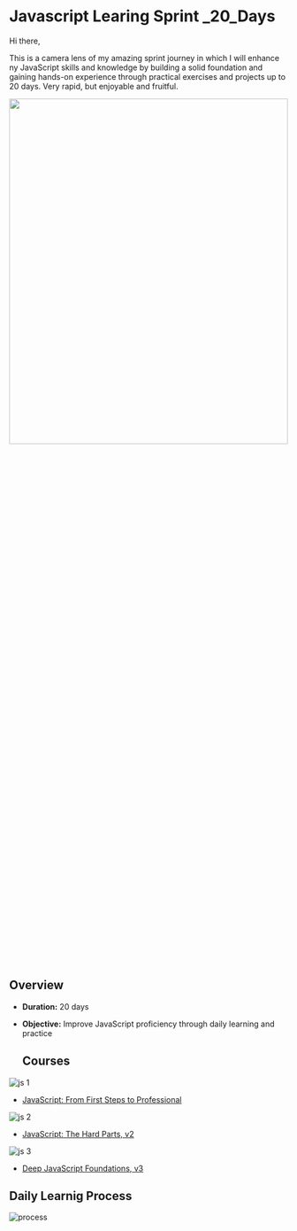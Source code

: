 # Javascript Learing Sprint _20_Days

Hi there,

This is a camera lens of my amazing sprint journey in which I will enhance ny JavaScript skills and knowledge by building a solid foundation and gaining hands-on experience through practical exercises and projects up to 20 days. Very rapid, but enjoyable and fruitful.

  <img src="https://miro.medium.com/v2/resize:fit:2000/1*BPSx-c--z6r7tY29L19ukQ.png"  width="100%" height="40%">


  ## Overview
- **Duration:** 20 days
- **Objective:** Improve JavaScript proficiency through daily learning and practice

  ## Courses
  
![js 1](https://github.com/MaramNaqeeb/Mastering_JavaScript_in_20_Days/assets/111737471/77ae12ff-ddeb-4a7d-b00a-533201fa34fa)
 - [JavaScript: From First Steps to Professional](https://frontendmasters.com/courses/javascript-first-steps/)


![js 2](https://github.com/MaramNaqeeb/Mastering_JavaScript_in_20_Days/assets/111737471/406da2ef-b6ca-449b-a2ec-6b72641dd392)
 - [JavaScript: The Hard Parts, v2](https://frontendmasters.com/courses/javascript-hard-parts-v2/)



![js 3](https://github.com/MaramNaqeeb/Mastering_JavaScript_in_20_Days/assets/111737471/8a943db4-d7f2-4826-94cb-62e29b3b369c)
 - [Deep JavaScript Foundations, v3](https://frontendmasters.com/courses/deep-javascript-v3/)


## Daily Learnig Process

![process](https://github.com/MaramNaqeeb/Mastering_JavaScript_in_20_Days/assets/111737471/ed977d4f-226d-4215-b851-fa060cf71647)

